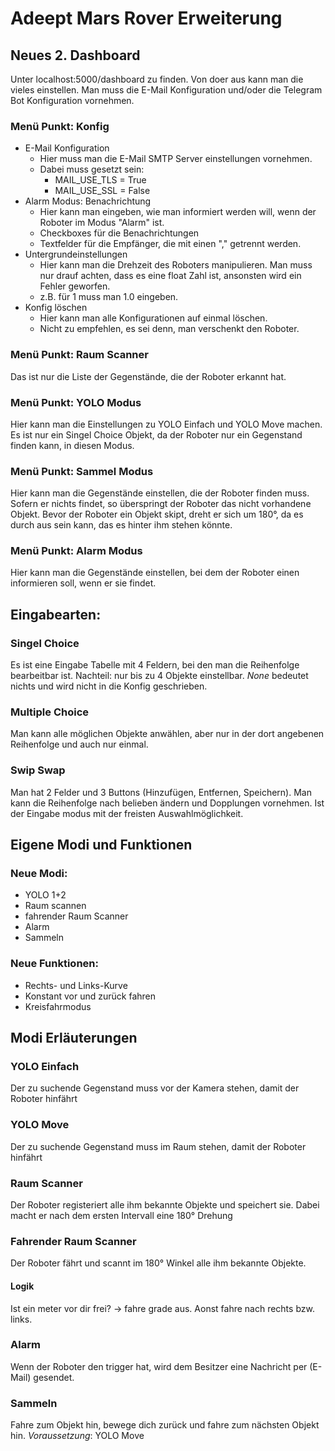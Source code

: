 # Adeept Mars Rover Erweiterung

## Neues 2. Dashboard
Unter localhost:5000/dashboard zu finden.
Von doer aus kann man die vieles einstellen. Man muss die E-Mail Konfiguration und/oder die Telegram Bot Konfiguration vornehmen.

### Menü Punkt: Konfig
* E-Mail Konfiguration
    * Hier muss man die E-Mail SMTP Server einstellungen vornehmen.
    * Dabei muss gesetzt sein:
        * MAIL_USE_TLS = True
        * MAIL_USE_SSL = False
* Alarm Modus: Benachrichtung
    * Hier kann man eingeben, wie man informiert werden will, wenn der Roboter im Modus "Alarm" ist.
    * Checkboxes für die Benachrichtungen
    * Textfelder für die Empfänger, die mit einen "," getrennt werden.
* Untergrundeinstellungen
    * Hier kann man die Drehzeit des Roboters manipulieren. Man muss nur drauf achten, dass es eine float Zahl ist, ansonsten wird ein Fehler geworfen.
    * z.B. für 1 muss man 1.0 eingeben.
* Konfig löschen
    * Hier kann man alle Konfigurationen auf einmal löschen.
    * Nicht zu empfehlen, es sei denn, man verschenkt den Roboter.

### Menü Punkt: Raum Scanner
Das ist nur die Liste der Gegenstände, die der Roboter erkannt hat.

### Menü Punkt: YOLO Modus
Hier kann man die Einstellungen zu YOLO Einfach und YOLO Move machen.
Es ist nur ein Singel Choice Objekt, da der Roboter nur ein Gegenstand finden kann, in diesen Modus.

### Menü Punkt: Sammel Modus
Hier kann man die Gegenstände einstellen, die der Roboter finden muss.
Sofern er nichts findet, so überspringt der Roboter das nicht vorhandene Objekt.
Bevor der Roboter ein Objekt skipt, dreht er sich um 180°, da es durch aus sein kann, das es hinter ihm stehen könnte.

### Menü Punkt: Alarm Modus
Hier kann man die Gegenstände einstellen, bei dem der Roboter einen informieren soll, wenn er sie findet.

## Eingabearten:

### Singel Choice
Es ist eine Eingabe Tabelle mit 4 Feldern, bei den man die Reihenfolge bearbeitbar ist.
Nachteil: nur bis zu 4 Objekte einstellbar.
*None* bedeutet nichts und wird nicht in die Konfig geschrieben.

### Multiple Choice
Man kann alle möglichen Objekte anwählen, aber nur in der dort angebenen Reihenfolge und auch nur einmal.


### Swip Swap
Man hat 2 Felder und 3 Buttons (Hinzufügen, Entfernen, Speichern). Man kann die Reihenfolge nach belieben ändern und Dopplungen vornehmen.
Ist der Eingabe modus mit der freisten Auswahlmöglichkeit.

## Eigene Modi und Funktionen
### Neue Modi:
* YOLO 1+2
* Raum scannen
* fahrender Raum Scanner
* Alarm
* Sammeln

### Neue Funktionen:
* Rechts- und Links-Kurve
* Konstant vor und zurück fahren
* Kreisfahrmodus

## Modi Erläuterungen

### YOLO Einfach
Der zu suchende Gegenstand muss vor der Kamera stehen, damit der Roboter hinfährt

### YOLO Move
Der zu suchende Gegenstand muss im Raum stehen, damit der Roboter hinfährt

### Raum Scanner
Der Roboter registeriert alle ihm bekannte Objekte und speichert sie.
Dabei macht er nach dem ersten Intervall eine 180° Drehung

### Fahrender Raum Scanner
Der Roboter fährt und scannt im 180° Winkel alle ihm bekannte Objekte.

#### Logik
Ist ein meter vor dir frei? -> fahre grade aus.
Aonst fahre nach rechts bzw. links.

### Alarm
Wenn der Roboter den trigger hat, wird dem Besitzer eine Nachricht per (E-Mail) gesendet.

### Sammeln
Fahre zum Objekt hin, bewege dich zurück und fahre zum nächsten Objekt hin.
*Voraussetzung*: YOLO Move